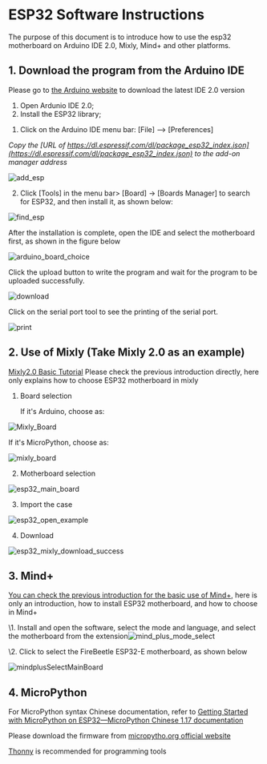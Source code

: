 # ESP32 Software Instructions

The purpose of this document is to introduce how to use the esp32 motherboard on Arduino IDE 2.0, Mixly, Mind+ and other platforms.

## 1. Download the program from the Arduino IDE

Please go to [the Arduino website](https://www.arduino.cc/en/Main/Software) to download the latest IDE 2.0 version

1. Open Ardunio IDE 2.0;
2. Install the ESP32 library;

1) Click on the Arduino IDE menu bar: [File] --> [Preferences]

*Copy the [URL of https://dl.espressif.com/dl/package_esp32_index.json](https://dl.espressif.com/dl/package_esp32_index.json) to the add-on manager address*

![add_esp](picture/add_esp.png)

2) Click [Tools] in the menu bar> [Board] -> [Boards Manager] to search for ESP32, and then install it, as shown below:

![find_esp](picture/find_esp.png)

After the installation is complete, open the IDE and select the motherboard first, as shown in the figure below

![arduino_board_choice](picture/arduino_board_choice.png)

Click the upload button to write the program and wait for the program to be uploaded successfully.

![download](picture/download.png)

Click on the serial port tool to see the printing of the serial port.

![print](picture/print.png)

## 2. Use of Mixly (Take Mixly 2.0 as an example)

[Mixly2.0 Basic Tutorial](/en/software/mixly/mixly.zh-CN.md) Please check the previous introduction directly, here only explains how to choose ESP32 motherboard in mixly

1. Board selection

   If it's Arduino, choose as:

![Mixly_Board](picture/Mixly_Board.png)

If it's MicroPython, choose as:

![mixly_board](picture/mixly_board_micropython.png)

2. Motherboard selection

![esp32_main_board](picture/esp32_main_board.png)

3. Import the case

![esp32_open_example](picture/esp32_open_example.png)

4. Download

![esp32_mixly_download_success](picture/esp32_mixly_download_success.png)

## 3. Mind+

[You can check the previous introduction for the basic use of Mind+,](/en/software/mind_plus/mindplus.zh-CN.md) here is only an introduction, how to install ESP32 motherboard, and how to choose in Mind+

\1. Install and open the software, select the mode and language, and select the motherboard from the extension![mind_plus_mode_select](picture/mind_plus_mode_select.png)

\2. Click to select the FireBeetle ESP32-E motherboard, as shown below

![mindplusSelectMainBoard](picture/mindplusSelectMainBoard.png)

## 4. MicroPython

For MicroPython syntax Chinese documentation, refer to [Getting Started with MicroPython on ESP32—MicroPython Chinese 1.17 documentation](http://micropython.com.cn/en/latet/esp32/tutorial/intro.html)

Please download the firmware from [micropytho.org official website](https://micropython.org/download/ESP32_GENERIC/)

[Thonny](/en/software/thonny/thonny.zh-CN.md) is recommended for programming tools
